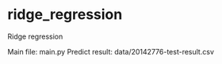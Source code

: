 # ridge_regression
Ridge regression

Main file: main.py
Predict result: data/20142776-test-result.csv